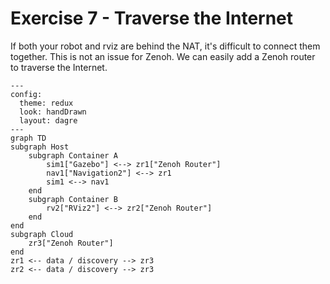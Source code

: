 # Exercise 7 - Traverse the Internet

If both your robot and rviz are behind the NAT, it's difficult to connect them together. This is not an issue for Zenoh. We can easily add a Zenoh router to traverse the Internet.

```mermaid
---
config:
  theme: redux
  look: handDrawn
  layout: dagre
---
graph TD
subgraph Host
    subgraph Container A
        sim1["Gazebo"] <--> zr1["Zenoh Router"]
        nav1["Navigation2"] <--> zr1
        sim1 <--> nav1
    end
    subgraph Container B
        rv2["RViz2"] <--> zr2["Zenoh Router"]
    end
end
subgraph Cloud
    zr3["Zenoh Router"]
end
zr1 <-- data / discovery --> zr3
zr2 <-- data / discovery --> zr3
```
